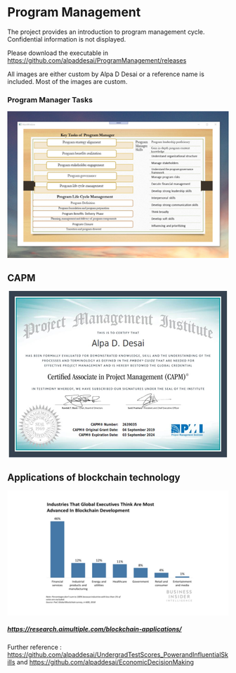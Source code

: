 # Program Management

The project provides an introduction to program management cycle. Confidential information is not displayed. 

Please download the executable in https://github.com/alpaddesai/ProgramManagement/releases

All images are either custom by Alpa D Desai or a reference name is included. Most of the images are custom.

### Program Manager Tasks
![image](ProgramManager.png)

## CAPM
![image](CAPMCertificate.jpg)

## Applications of blockchain technology 
![image](BlockchainApplications.jpg)
##### https://research.aimultiple.com/blockchain-applications/

Further reference :  https://github.com/alpaddesai/UndergradTestScores_PowerandInfluentialSkills and  https://github.com/alpaddesai/EconomicDecisionMaking 
